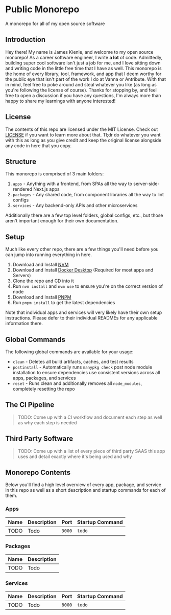 # Public Monorepo

A monorepo for all of my open source software

## Introduction

Hey there! My name is James Kienle, and welcome to my open source monorepo! As a career software
engineer, I write **a lot** of code. Admittedly, building super cool software isn't just a job for
me, and I love sitting down and writing code in the little free time that I have as well. This
monorepo is the home of every library, tool, framework, and app that I deem worthy for the public
eye that isn't part of the work I do at Vanna or Antribute. With that in mind, feel free to poke
around and steal whatever you like (as long as you're following the license of course). Thanks for
stopping by, and feel free to open a discussion if you have any questions, I'm always more than
happy to share my learnings with anyone interested!

## License

The contents of this repo are licensed under the MIT License. Check out [LICENSE](LICENSE)
if you want to learn more about that. Tl;dr do whatever you want with this as long as you give
credit and keep the original license alongside any code in here that you copy.

## Structure

This monorepo is comprised of 3 main folders:

1. `apps` - Anything with a frontend, from SPAs all the way to server-side-rendered Next.js apps
1. `packages` - Any shared code, from component libraries all the way to lint configs
1. `services` - Any backend-only APIs and other microservices

Additionally there are a few top level folders, global configs, etc., but those aren't important
enough for their own documentation.

## Setup

Much like every other repo, there are a few things you'll need before you can jump into running
everything in here.

1. Download and Install [NVM](https://github.com/nvm-sh/nvm)
1. Download and Install [Docker Desktop](https://www.docker.com/products/docker-desktop/)
   (Required for most apps and Servers)
1. Clone the repo and CD into it
1. Run `nvm install` and `nvm use` to ensure you're on the correct version of node
1. Download and Install [PNPM](https://pnpm.io/)
1. Run `pnpm install` to get the latest dependencies

Note that individual apps and services will very likely have their own setup instructions. Please
defer to their individual READMEs for any applicable information there.

## Global Commands

The following global commands are available for your usage:

- `clean` - Deletes all build artifacts, caches, and test results
- `postinstall` - Automatically runs `manypkg check` post node module installation to ensure
  dependencies use consistent versions across all apps, packages, and services
- `reset` - Runs clean and additionally removes all `node_modules`, completely resetting the repo

## The CI Pipeline

> TODO: Come up with a CI workflow and document each step as well as why each step is needed

## Third Party Software

> TODO: Come up with a list of every piece of third party SAAS this app uses and detail exactly where
> it's being used and why

## Monorepo Contents

Below you'll find a high level overview of every app, package, and service in this repo as well as
a short description and startup commands for each of them.

### Apps

| Name | Description | Port   | Startup Command |
| ---- | ----------- | ------ | --------------- |
| TODO | Todo        | `3000` | `todo`          |

### Packages

| Name | Description |
| ---- | ----------- |
| TODO | Todo        |

### Services

| Name | Description | Port   | Startup Command |
| ---- | ----------- | ------ | --------------- |
| TODO | Todo        | `8000` | `todo`          |
